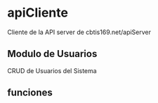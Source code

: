 # apiCliente
Cliente de la API server de cbtis169.net/apiServer

## Modulo de Usuarios
CRUD de Usuarios del Sistema


funciones
--------------
